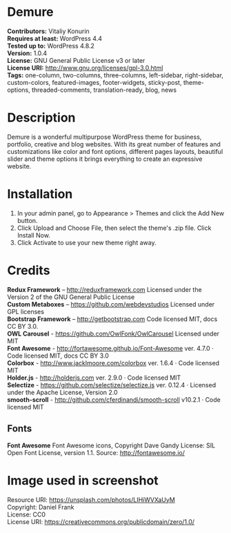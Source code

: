 # Demure
**Contributors:** Vitaliy Konurin <br />
**Requires at least:** WordPress 4.4<br />
**Tested up to:** WordPress 4.8.2<br />
**Version:** 1.0.4<br />
**License:** GNU General Public License v3 or later<br />
**License URI:** http://www.gnu.org/licenses/gpl-3.0.html<br />
**Tags:** one-column, two-columns, three-columns, left-sidebar, right-sidebar, custom-colors, featured-images, footer-widgets, sticky-post, theme-options, threaded-comments, translation-ready, blog, news
<br />

# Description
Demure is a wonderful multipurpose WordPress theme for business, portfolio, creative and blog websites. With its great number of features and customizations like color and font options, different pages layouts, beautiful slider and theme options it brings everything to create an expressive website.

# Installation
1. In your admin panel, go to Appearance > Themes and click the Add New button.
1. Click Upload and Choose File, then select the theme's .zip file. Click Install Now.
1. Click Activate to use your new theme right away.

# Credits
**Redux Framework** – http://reduxframework.com Licensed under the Version 2 of the GNU General Public License <br />
**Custom Metaboxes** – https://github.com/webdevstudios Licensed under GPL licenses<br />
**Bootstrap Framework** – http://getbootstrap.com Code licensed MIT, docs CC BY 3.0.<br />
**OWL Carousel**  - https://github.com/OwlFonk/OwlCarousel Licensed under MIT<br />
**Font Awesome** - http://fortawesome.github.io/Font-Awesome  ver. 4.7.0 · Code licensed MIT, docs CC BY 3.0<br />
**Colorbox** - http://www.jacklmoore.com/colorbox ver. 1.6.4 · Code licensed MIT<br />
**Holder.js** - http://holderjs.com ver. 2.9.0 · Code licensed MIT<br />
**Selectize** - https://github.com/selectize/selectize.js ver. 0.12.4 · Licensed under the Apache License, Version 2.0<br />
**smooth-scroll** - http://github.com/cferdinandi/smooth-scroll v10.2.1 · Code licensed MIT<br />

## Fonts
**Font Awesome**
Font Awesome icons, Copyright Dave Gandy
License: SIL Open Font License, version 1.1.
Source: http://fontawesome.io/

# Image used in screenshot 
Resource URI: https://unsplash.com/photos/LIHiWVXaUyM<br />
Copyright: Daniel Frank<br />
License: CC0<br />
License URI: https://creativecommons.org/publicdomain/zero/1.0/
